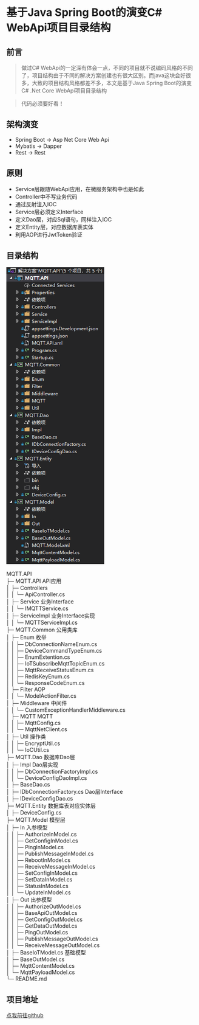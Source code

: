 # 基于Java Spring Boot的演变C#  WebApi项目目录结构

## 前言
> 做过C# WebApi的一定深有体会一点，不同的项目就不说编码风格的不同了，项目结构由于不同的解决方案创建也有很大区别。而java这块会好很多，大致的项目结构风格都差不多，本文是基于Java Spring Boot的演变C# .Net Core WebApi项目目录结构

> 代码必须要好看！

## 架构演变
- Spring Boot -> Asp Net Core Web Api
- Mybatis -> Dapper
- Rest -> Rest

## 原则
- Service层跟随WebApi应用，在微服务架构中也是如此
- Controller中不写业务代码
- 通过反射注入IOC
- Service层必须定义Interface
- 定义Dao层，对应Sql语句，同样注入IOC
- 定义Entity层，对应数据库表实体
- 利用AOP进行JwtToken验证

## 目录结构

![企业微信截图_15972254481799](https://raw.githubusercontent.com/liyunzhi1993/Image/master/%E4%BC%81%E4%B8%9A%E5%BE%AE%E4%BF%A1%E6%88%AA%E5%9B%BE_15972254481799.png)

MQTT.API                                                
├─ MQTT.API   API应用                                      
│  ├─ Controllers                                      
│  │  └─ ApiController.cs                               
│  ├─ Service   业务Interface                                
│  │  └─ IMQTTService.cs                                
│  ├─ ServiceImpl   业务Interface实现                                       
│  │  └─ MQTTServiceImpl.cs                                                                 
├─ MQTT.Common            公用类库                              
│  ├─ Enum                        枚举                      
│  │  ├─ DbConnectionNameEnum.cs                        
│  │  ├─ DeviceCommandTypeEnum.cs                       
│  │  ├─ EnumExtention.cs                               
│  │  ├─ IoTSubscribeMqttTopicEnum.cs                   
│  │  ├─ MqttReceiveStatusEnum.cs                       
│  │  ├─ RedisKeyEnum.cs                                
│  │  └─ ResponseCodeEnum.cs                            
│  ├─ Filter          AOP                                  
│  │  └─ ModelActionFilter.cs                           
│  ├─ Middleware              中间件                          
│  │  └─ CustomExceptionHandlerMiddleware.cs            
│  ├─ MQTT               MQTT                               
│  │  ├─ MqttConfig.cs                                  
│  │  └─ MqttNetClient.cs                               
│  ├─ Util             操作类                                 
│  │  ├─ EncryptUtil.cs                                 
│  │  └─ IoCUtil.cs                                                
├─ MQTT.Dao                数据库Dao层                             
│  ├─ Impl                    Dao层实现                          
│  │  ├─ DbConnectionFactoryImpl.cs                     
│  │  └─ DeviceConfigDaoImpl.cs                         
│  ├─ BaseDao.cs                                        
│  ├─ IDbConnectionFactory.cs        Dao层Interface                   
│  ├─ IDeviceConfigDao.cs                               
├─ MQTT.Entity                 数据库表对应实体层                         
│  ├─ DeviceConfig.cs                                        
├─ MQTT.Model            模型层                               
│  ├─ In                       入参模型                         
│  │  ├─ AuthorizeInModel.cs                            
│  │  ├─ GetConfigInModel.cs                            
│  │  ├─ PingInModel.cs                                 
│  │  ├─ PublishMessageInModel.cs                       
│  │  ├─ RebootInModel.cs                               
│  │  ├─ ReceiveMessageInModel.cs                       
│  │  ├─ SetConfigInModel.cs                            
│  │  ├─ SetDataInModel.cs                              
│  │  ├─ StatusInModel.cs                               
│  │  └─ UpdateInModel.cs                               
│  ├─ Out                                    出参模型           
│  │  ├─ AuthorizeOutModel.cs                           
│  │  ├─ BaseApiOutModel.cs                             
│  │  ├─ GetConfigOutModel.cs                           
│  │  ├─ GetDataOutModel.cs                             
│  │  ├─ PingOutModel.cs                                
│  │  ├─ PublishMessageOutModel.cs                      
│  │  └─ ReceiveMessageOutModel.cs                      
│  ├─ BaseIoTModel.cs        基础模型                           
│  ├─ BaseOutModel.cs                                   
│  ├─ MqttContentModel.cs                               
│  └─ MqttPayloadModel.cs                               
└─ README.md                                            

## 项目地址
[点我前往github](https://github.com/liyunzhi1993/MQTT.HTTP.Api)

